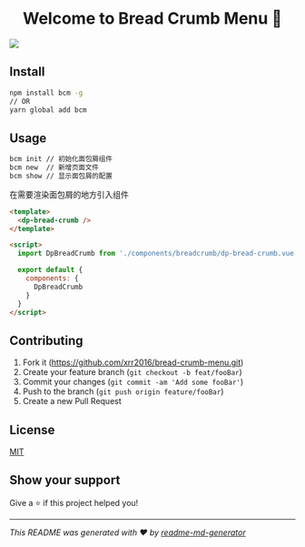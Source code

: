 <h1 align="center">Welcome to Bread Crumb Menu 👋</h1>
<p>
  <img src="https://img.shields.io/badge/version-0.0.12-blue.svg?cacheSeconds=2592000" />
</p>

## Install

```bash
npm install bcm -g
// OR
yarn global add bcm
```

## Usage

```bash
bcm init // 初始化面包屑组件
bcm new  // 新增页面文件
bcm show // 显示面包屑的配置
```

在需要渲染面包屑的地方引入组件

```html
<template>
  <dp-bread-crumb />
</template>

<script>
  import DpBreadCrumb from './components/breadcrumb/dp-bread-crumb.vue'

  export default {
    components: {
      DpBreadCrumb
    }
  }
</script>
```

## Contributing

1. Fork it (<https://github.com/xrr2016/bread-crumb-menu.git>)
2. Create your feature branch (`git checkout -b feat/fooBar`)
3. Commit your changes (`git commit -am 'Add some fooBar'`)
4. Push to the branch (`git push origin feature/fooBar`)
5. Create a new Pull Request

## License

[MIT](LICENSE)

## Show your support

Give a ⭐️ if this project helped you!

---

_This README was generated with ❤️ by [readme-md-generator](https://github.com/kefranabg/readme-md-generator)_
